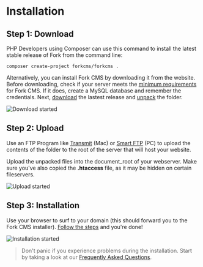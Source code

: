# Installation

## Step 1: Download

PHP Developers using Composer can use this command to install the latest stable release of Fork from the command line:

    composer create-project forkcms/forkcms .

Alternatively, you can install Fork CMS by downloading it from the website.
Before downloading, check if your server meets the [minimum requirements](minimum-requirements) for
Fork CMS. If it does, create a MySQL database and remember the credentials. Next,
[download](http://www.fork-cms.com/download) the lastest release and
[unpack](http://en.wikipedia.org/wiki/Tar_%28file_format%29) the folder.

![Download started](https://github.com/forkcms/documentation/raw/master/01.%20installation/assets/started_download.png)

## Step 2: Upload

Use an FTP Program like [Transmit](http://www.panic.com/transmit/) (Mac) or [Smart FTP](http://www.smartftp.com/)
(PC) to upload the contents of the folder to the root of the server that will host your website.

Upload the unpacked files into the document_root of your webserver. Make sure you've also copied the
**.htaccess** file, as it may be hidden on certain fileservers.

![Upload started](https://github.com/forkcms/documentation/raw/master/01.%20installation/assets/started_upload.png)

## Step 3: Installation

Use your browser to surf to your domain (this should forward you to the Fork CMS installer).
[Follow the steps](installation-wizard) and you're done!

![Installation started](https://github.com/forkcms/documentation/raw/master/01.%20installation/assets/started_install.png)

> Don't panic if you experience problems during the installation. Start by taking a look at our
[Frequently Asked Questions](faq).
